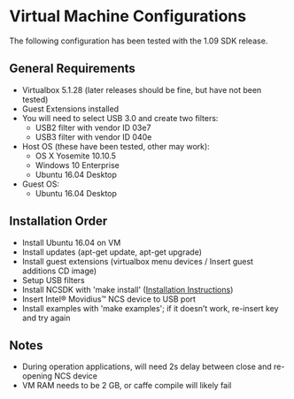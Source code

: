 # Virtual Machine Configurations

The following configuration has been tested with the 1.09 SDK release.

## General Requirements
- Virtualbox 5.1.28 (later releases should be fine, but have not been tested)
- Guest Extensions installed
- You will need to select USB 3.0 and create two filters: 
  - USB2 filter with vendor ID 03e7
  - USB3 filter with vendor ID 040e
- Host OS (these have been tested, other may work):
  - OS X Yosemite 10.10.5
  - Windows 10 Enterprise
  - Ubuntu 16.04 Desktop
- Guest OS: 
  - Ubuntu 16.04 Desktop

## Installation Order
- Install Ubuntu 16.04 on VM
- Install updates (apt-get update, apt-get upgrade)
- Install guest extensions (virtualbox menu devices / Insert guest additions CD image)
- Setup USB filters
- Install NCSDK with 'make install' ([Installation Instructions](install.md))
- Insert Intel® Movidius™ NCS device to USB port
- Install examples with 'make examples'; if it doesn’t work, re-insert key and try again

## Notes
- During operation applications, will need 2s delay between close and re-opening NCS device
- VM RAM needs to be 2 GB, or caffe compile will likely fail
